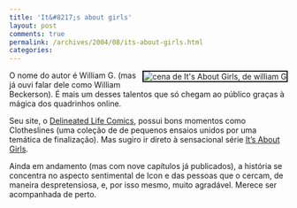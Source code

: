 ```yaml
---
title: 'It&#8217;s about girls'
layout: post
comments: true
permalink: /archives/2004/08/its-about-girls.html
categories:
---
```

<img src="//chester.me/img/blig/itsabout.jpg" border=2 alt="cena de It's About Girls, de william G" align="right">O nome do autor é William G. (mas já ouvi falar dele como William Beckerson). É mais um desses talentos que só chegam ao público graças à mágica dos quadrinhos online.

Seu site, o <a href="http://www.thepersonunderthestairs.com/users/billomite/" >Delineated Life Comics</a>, possui bons momentos como Clotheslines (uma coleção de de pequenos ensaios unidos por uma temática de finalização). Mas sugiro ir direto à sensacional série <a href="http://www.thepersonunderthestairs.com/users/billomite/iagchpt1.htm" >It&#8217;s About Girls</a>.

Ainda em andamento (mas com nove capítulos já publicados), a história se concentra no aspecto sentimental de Icon e das pessoas que o cercam, de maneira despretensiosa, e, por isso mesmo, muito agradável. Merece ser acompanhada de perto.
